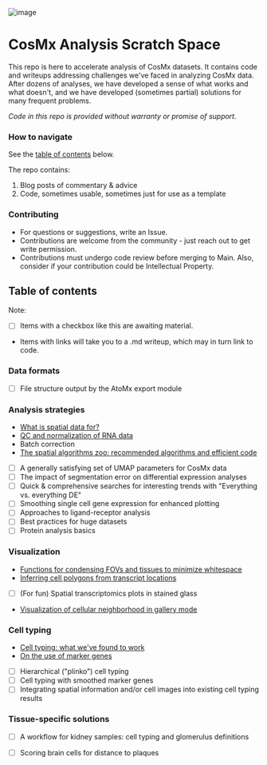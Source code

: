 
![image](https://github.com/Nanostring-Biostats/CosMx-Analysis-Scratch-Space/assets/4357938/24ab79ab-e9c5-486e-9595-68f48797d757)

# CosMx Analysis Scratch Space

This repo is here to accelerate analysis of CosMx datasets. It contains code and
 writeups addressing challenges we've faced in analyzing CosMx data. 
After dozens of analyses, we have developed a sense of what works and what doesn't, 
 and we have developed (sometimes partial) solutions for many frequent problems.

*Code in this repo is provided without warranty or promise of support.*

### How to navigate

See the [table of contents](#table-of-contents) below.

The repo contains:
1. Blog posts of commentary & advice 
2. Code, sometimes usable, sometimes just for use as a template

### Contributing

- For questions or suggestions, write an Issue.
- Contributions are welcome from the community - just reach out to get write permission.
- Contributions must undergo code review before merging to Main. Also, consider if your contribution could be Intellectual Property. 


## Table of contents

Note:
- [ ] Items with a checkbox like this are awaiting material. 
- Items with links will take you to a .md writeup, which may in turn link to code.

### Data formats 
- [ ] File structure output by the AtoMx export module

### Analysis strategies
- [What is spatial data for?](blog/what%20is%20high%20plex%20spatial%20data%20for.md)
- [QC and normalization of RNA data](blog/QC%20and%20normalization.md)
- Batch correction
- [The spatial algorithms zoo: recommended algorithms and efficient code](blog/spatial%20algorithms%20zoo.md)
- [ ] A generally satisfying set of UMAP parameters for CosMx data
- [ ] The impact of segmentation error on differential expression analyses
- [ ] Quick & comprehensive searches for interesting trends with "Everything vs. everything DE"
- [ ] Smoothing single cell gene expression for enhanced plotting
- [ ] Approaches to ligand-receptor analysis
- [ ] Best practices for huge datasets
- [ ] Protein analysis basics

### Visualization
- [Functions for condensing FOVs and tissues to minimize whitespace](blog/condensing%20FOVs%20and%20tissues%20in%20XY%20space.md)
- [Inferring cell polygons from transcript locations](blog/deriving%20cell%20polygons%20from%20transcript%20locations.md)
- [ ] (For fun) Spatial transcriptomics plots in stained glass 
- [Visualization of cellular neighborhood in gallery mode](blog/visualize%20cellular%20neighborhood%20in%20gallery%20mode.md)

### Cell typing
- [Cell typing: what we've found to work](blog/cell%20typing%20basics.md)
- [On the use of marker genes](blog/on%20cell%20typing%20with%20marker%20genes.md)
- [ ] Hierarchical ("plinko") cell typing
- [ ] Cell typing with smoothed marker genes
- [ ] Integrating spatial information and/or cell images into existing cell typing results

### Tissue-specific solutions
- [ ] A workflow for kidney samples: cell typing and glomerulus definitions
- [ ] Scoring brain cells for distance to plaques



 
